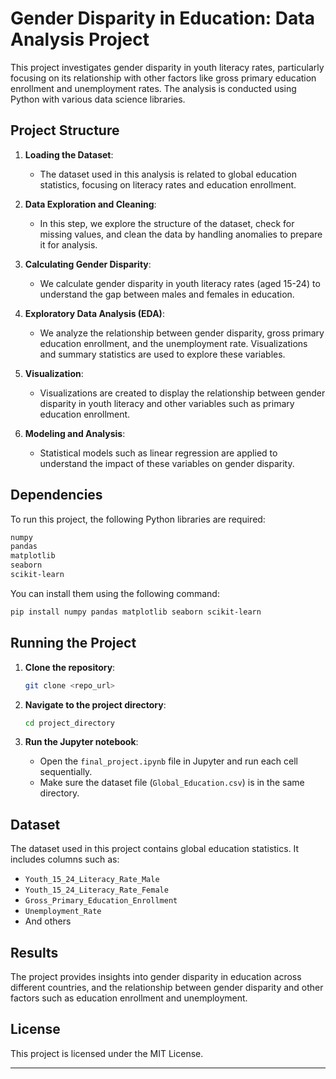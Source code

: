 # Gender Disparity in Education: Data Analysis Project

This project investigates gender disparity in youth literacy rates, particularly focusing on its relationship with other factors like gross primary education enrollment and unemployment rates. The analysis is conducted using Python with various data science libraries.

## Project Structure

1. **Loading the Dataset**: 
    - The dataset used in this analysis is related to global education statistics, focusing on literacy rates and education enrollment.
    
2. **Data Exploration and Cleaning**: 
    - In this step, we explore the structure of the dataset, check for missing values, and clean the data by handling anomalies to prepare it for analysis.
    
3. **Calculating Gender Disparity**: 
    - We calculate gender disparity in youth literacy rates (aged 15-24) to understand the gap between males and females in education.
    
4. **Exploratory Data Analysis (EDA)**: 
    - We analyze the relationship between gender disparity, gross primary education enrollment, and the unemployment rate. Visualizations and summary statistics are used to explore these variables.

5. **Visualization**:
    - Visualizations are created to display the relationship between gender disparity in youth literacy and other variables such as primary education enrollment.
    
6. **Modeling and Analysis**:
    - Statistical models such as linear regression are applied to understand the impact of these variables on gender disparity.
  
## Dependencies

To run this project, the following Python libraries are required:

```bash
numpy
pandas
matplotlib
seaborn
scikit-learn
```

You can install them using the following command:

```bash
pip install numpy pandas matplotlib seaborn scikit-learn
```

## Running the Project

1. **Clone the repository**:
    ```bash
    git clone <repo_url>
    ```

2. **Navigate to the project directory**:
    ```bash
    cd project_directory
    ```

3. **Run the Jupyter notebook**:
    - Open the `final_project.ipynb` file in Jupyter and run each cell sequentially.
    - Make sure the dataset file (`Global_Education.csv`) is in the same directory.

## Dataset

The dataset used in this project contains global education statistics. It includes columns such as:

- `Youth_15_24_Literacy_Rate_Male`
- `Youth_15_24_Literacy_Rate_Female`
- `Gross_Primary_Education_Enrollment`
- `Unemployment_Rate`
- And others

## Results

The project provides insights into gender disparity in education across different countries, and the relationship between gender disparity and other factors such as education enrollment and unemployment.

## License

This project is licensed under the MIT License.

---
